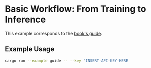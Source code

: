 # Basic Workflow: From Training to Inference

This example corresponds to the [book's guide](https://burn.dev/book/basic-workflow/).

## Example Usage

```sh
cargo run --example guide -- --key "INSERT-API-KEY-HERE
```
